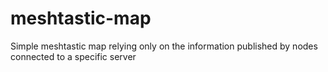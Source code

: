 # meshtastic-map
Simple meshtastic map relying only on the information published by nodes connected to a specific server
